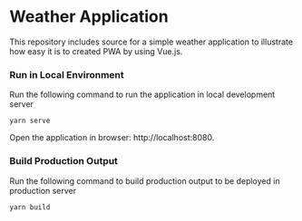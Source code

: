 # Weather Application
This repository includes source for a simple weather application to illustrate how easy it is to created PWA by using Vue.js.

### Run in Local Environment

Run the following command to run the application in local development server

    yarn serve

Open the application in browser: http://localhost:8080.

### Build Production Output

Run the following command to build production output to be deployed in production server

    yarn build

